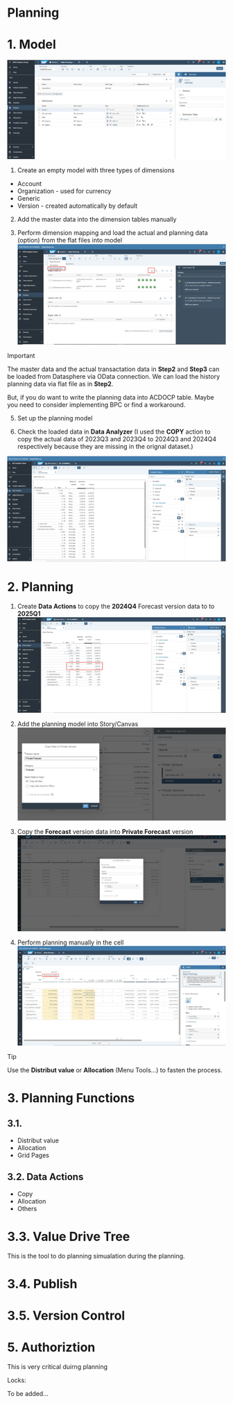 # Planning

# 1. Model

![alt text](/SAC/Planning/images/PM1.png)

1. Create an empty model with three types of dimensions

- Account
- Organization - used for currency
- Generic
- Version - created automatically by default

2. Add the master data into the dimension tables manually

4. Perform dimension mapping and load the actual and planning data (option) from the flat files into model
![alt text](/SAC/Planning/images/PM2.png)

> [!Important]
> The master data and the actual transactation data in **Step2** and **Step3** can be loaded from Datasphere via OData connection. We can load the history planning data via flat file as in **Step2**.
>
> But, if you do want to write the planning data into ACDOCP table. Maybe you need to consider implementing BPC or find a workaround.

5. Set up the planning model

6. Check the loaded data in **Data Analyzer** (I used the **COPY** action to copy the actual data of 2023Q3 and 2023Q4 to 2024Q3 and 2024Q4 respectively because they are missing in the orignal dataset.)

![alt text](/SAC/Planning/images/PM3.png)

# 2. Planning 
1. Create **Data Actions** to copy the **2024Q4** Forecast version data to to **2025Q1**
![alt text](/SAC/Planning/images/DP1.png)

2. Add the planning model into Story/Canvas
![alt text](/SAC/Planning/images/DP2.png)

3. Copy the **Forecast** version data into **Private Forecast** version
![alt text](/SAC/Planning/images/DP3.png)

4. Perform planning manually in the cell
![alt text](/SAC/Planning/images/DP4.png)

> [!Tip]
> Use the **Distribut value** or **Allocation** (Menu Tools...) to fasten the process.

# 3. Planning Functions

## 3.1. 
- Distribut value
- Allocation
- Grid Pages

## 3.2. Data Actions
- Copy
- Allocation
- Others
  
# 3.3. Value Drive Tree
This is the tool to do planning simualation during the planning.

# 3.4. Publish
# 3.5. Version Control

# 5. Authoriztion

This is very critical duirng planning

Locks:

To be added...
